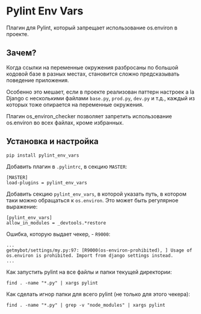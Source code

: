 # Pylint Env Vars

Плагин для Pylint, который запрещает использование os.environ в проекте.

## Зачем?

Когда ссылки на переменные окружения разбросаны по большой кодовой базе 
в разных местах, становится сложно предсказывать поведение приложения. 

Особенно это мешает, если в проекте реализован паттерн настроек a la Django 
с несколькими файлами `base.py`, `prod.py`, `dev.py` и т.д.,
каждый из которых тоже опирается на переменные окружения.

Плагин os_environ_checker позволяет запретить использование os.environ во всех файлах, кроме избранных.

## Установка и настройка

```
pip install pylint_env_vars
```

Добавить плагин в `.pylintrc`, в секцию `MASTER`:

```
[MASTER]
load-plugins = pylint_env_vars
```

Добавить секцию `pylint_env_vars`, в которой указать путь, в котором таки можно обращаться к `os.environ`. 
Это может быть регулярное выражение:

```
[pylint_env_vars]
allow_in_modules = _devtools.*restore

```


Ошибка, которую выдает чекер, - `R9000`:

```
...
getmybot/settings/my.py:97: [R9000(os-environ-prohibited), ] Usage of os.environ is prohibited. Import from django settings instead.
...
```


Как запустить pylint на все файлы и папки текущей директории:

```
find . -name "*.py" | xargs pylint
```

Как сделать игнор папки для всего pylint (не только для этого чекера):

```
find . -name "*.py" | grep -v "node_modules" | xargs pylint
```



